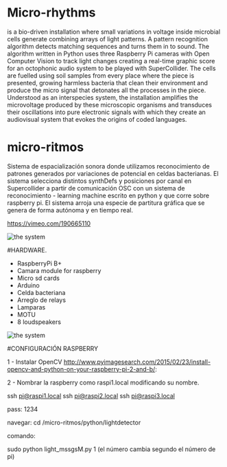 
# Micro-rhythms 
is a bio-driven installation where small variations in voltage inside microbial cells generate combining arrays of light patterns. A pattern recognition algorithm detects matching sequences and turns them in to sound. The algorithm written in Python uses three Raspberry Pi cameras with Open Computer Vision to track light changes creating a real-time graphic score for an octophonic audio system to be played with SuperCollider. The cells are fuelled using soil samples from every place where the piece is presented, growing harmless bacteria that clean their environment and produce the micro signal that detonates all the processes in the piece. Understood as an interspecies system, the installation amplifies the microvoltage produced by these microscopic organisms and transduces their oscillations into pure electronic signals with which they create an audiovisual system that evokes the origins of coded languages.

# micro-ritmos
Sistema de espacialización sonora donde utilizamos reconocimiento de patrones generados por variaciones de potencial en celdas bacterianas. El sistema selecciona distintos synthDefs y posiciones por canal en Supercollider a partir de comunicación OSC con un sistema de reconocimiento - learning machine escrito en python y que corre sobre raspberry pi. El sistema arroja una especie de partitura gráfica que se genera de forma autónoma y en tiempo real. 

https://vimeo.com/190665110

![the system](https://github.com/interspecifics/micro-ritmos/blob/master/img/28092016-IMG_4917.jpg?raw=true)

#HARDWARE.
- RaspberryPi B+
- Camara module for raspberry 
- Micro sd cards  
- Arduino
- Celda bacteriana
- Arreglo de relays
- Lamparas
- MOTU
- 8 loudspeakers


![the system](https://github.com/interspecifics/micro-ritmos/blob/master/img/MICROPULSO.jpg?raw=true)



#CONFIGURACIÓN RASPBERRY

1 - Instalar OpenCV http://www.pyimagesearch.com/2015/02/23/install-opencv-and-python-on-your-raspberry-pi-2-and-b/:

2 - Nombrar la raspberry como raspi1.local modificando su nombre.

ssh pi@raspi1.local
ssh pi@raspi2.local
ssh pi@raspi3.local

pass: 1234


navegar:
cd /micro-ritmos/python/lightdetector

comando:

sudo python light_mssgsM.py 1 (el número cambia segundo el número de pi)
